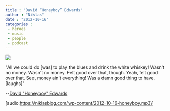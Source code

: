 ```yaml
---
title : "David “Honeyboy” Edwards"
author : "Niklas"
date : "2012-10-16"
categories : 
 - heroes
 - music
 - people
 - podcast
---
```


[![](http://media-cache0.pinterest.com/upload/124130533449536671_SPBmM3da_c.jpg)](http://pinterest.com/pin/124130533449536671/)

"All we could do \[was\] to play the blues and drink the white whiskey! Wasn't no money. Wasn't no money. Felt good over that, though. Yeah, felt good over that. See, money ain't everything! Was a damn good thing to have. \[laughs\]"

\--[David "Honeyboy" Edwards](http://en.wikipedia.org/wiki/David_%22Honeyboy%22_Edwards)

\[audio:https://niklasblog.com/wp-content/2012-10-16-honeyboy.mp3\]
